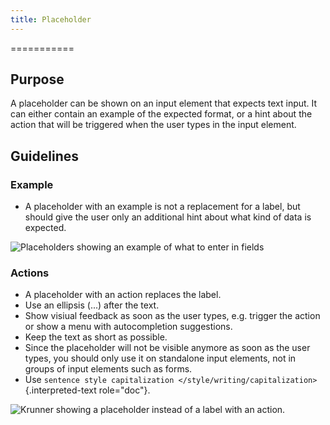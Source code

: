 ```yaml
---
title: Placeholder
---
```

===========

Purpose
-------

A placeholder can be shown on an input element that expects text input.
It can either contain an example of the expected format, or a hint about
the action that will be triggered when the user types in the input
element.

Guidelines
----------

### Example

-   A placeholder with an example is not a replacement for a label, but
    should give the user only an additional hint about what kind of data
    is expected.

![Placeholders showing an example of what to enter in fields](/hig/Placeholder-1.png)

### Actions

-   A placeholder with an action replaces the label.
-   Use an ellipsis (\...) after the text.
-   Show visiual feedback as soon as the user types, e.g. trigger the
    action or show a menu with autocompletion suggestions.
-   Keep the text as short as possible.
-   Since the placeholder will not be visible anymore as soon as the
    user types, you should only use it on standalone input elements, not
    in groups of input elements such as forms.
-   Use
    `sentence style capitalization </style/writing/capitalization>`{.interpreted-text
    role="doc"}.

![Krunner showing a placeholder instead of a label with an
action.](/hig/Krunner-1.png)
